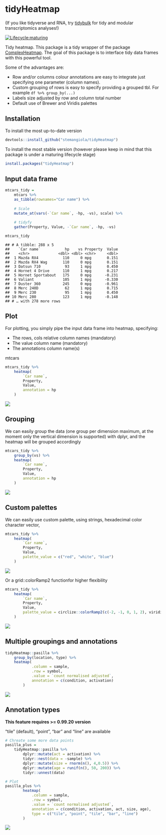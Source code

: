 tidyHeatmap
================

(If you like tidyverse and RNA, try
[tidybulk](https://github.com/stemangiola/tidybulk) for tidy and modular
transcriptomics analyses\!)

<!-- badges: start -->

[![Lifecycle:maturing](https://img.shields.io/badge/lifecycle-maturing-blue.svg)](https://www.tidyverse.org/lifecycle/#maturing)
<!-- badges: end -->

Tidy heatmap. This package is a tidy wrapper of the package
[ComplexHeatmap](https://bioconductor.org/packages/release/bioc/html/ComplexHeatmap.html).
The goal of this package is to interface tidy data frames with this
powerful tool.

Some of the advantages are:

  - Row and/or columns colour annotations are easy to integrate just
    specifying one parameter (column names).
  - Custom grouping of rows is easy to specify providing a grouped tbl.
    For example `df %>% group_by(...)`
  - Labels size adjusted by row and column total number
  - Default use of Brewer and Viridis palettes

## Installation

To install the most up-to-date version

``` r
devtools::install_github("stemangiola/tidyHeatmap")
```

To install the most stable version (however please keep in mind that
this package is under a maturing lifecycle stage)

``` r
install.packages("tidyHeatmap")
```

## Input data frame

``` r
mtcars_tidy = 
    mtcars %>% 
    as_tibble(rownames="Car name") %>% 
    
    # Scale
    mutate_at(vars(-`Car name`, -hp, -vs), scale) %>%
    
    # tidyfy
    gather(Property, Value, -`Car name`, -hp, -vs)

mtcars_tidy
```

    ## # A tibble: 288 x 5
    ##    `Car name`           hp    vs Property  Value
    ##    <chr>             <dbl> <dbl> <chr>     <dbl>
    ##  1 Mazda RX4           110     0 mpg       0.151
    ##  2 Mazda RX4 Wag       110     0 mpg       0.151
    ##  3 Datsun 710           93     1 mpg       0.450
    ##  4 Hornet 4 Drive      110     1 mpg       0.217
    ##  5 Hornet Sportabout   175     0 mpg      -0.231
    ##  6 Valiant             105     1 mpg      -0.330
    ##  7 Duster 360          245     0 mpg      -0.961
    ##  8 Merc 240D            62     1 mpg       0.715
    ##  9 Merc 230             95     1 mpg       0.450
    ## 10 Merc 280            123     1 mpg      -0.148
    ## # … with 278 more rows

## Plot

For plotting, you simply pipe the input data frame into heatmap,
specifying:

  - The rows, cols relative column names (mandatory)
  - The value column name (mandatory)
  - The annotations column name(s)

mtcars

``` r
mtcars_tidy %>% 
    heatmap(
        `Car name`, 
        Property, 
        Value,
        annotation = hp
    )
```

![](README_files/figure-gfm/unnamed-chunk-5-1.png)<!-- -->

## Grouping

We can easily group the data (one group per dimension maximum, at the
moment only the vertical dimension is supported) with dplyr, and the
heatmap will be grouped accordingly

``` r
mtcars_tidy %>% 
    group_by(vs) %>%
    heatmap(
        `Car name`, 
        Property, 
        Value,
        annotation = hp
    )
```

![](README_files/figure-gfm/unnamed-chunk-6-1.png)<!-- -->

## Custom palettes

We can easily use custom palette, using strings, hexadecimal color
character vector,

``` r
mtcars_tidy %>% 
    heatmap(
        `Car name`, 
        Property, 
        Value,
        palette_value = c("red", "white", "blue")
    )
```

![](README_files/figure-gfm/unnamed-chunk-7-1.png)<!-- -->

Or a grid::colorRamp2 functionfor higher flexibility

``` r
mtcars_tidy %>% 
    heatmap(
        `Car name`, 
        Property, 
        Value,
        palette_value = circlize::colorRamp2(c(-2, -1, 0, 1, 2), viridis::magma(5))
    )
```

![](README_files/figure-gfm/unnamed-chunk-8-1.png)<!-- -->

## Multiple groupings and annotations

``` r
tidyHeatmap::pasilla %>%
    group_by(location, type) %>%
    heatmap(
            .column = sample,
            .row = symbol,
            .value = `count normalised adjusted`,
            annotation = c(condition, activation)
        )
```

![](README_files/figure-gfm/unnamed-chunk-9-1.png)<!-- -->

## Annotation types

**This feature requires \>= 0.99.20 version**

“tile” (default), “point”, “bar” and “line” are available

``` r
# Chreate some more data points
pasilla_plus = 
    tidyHeatmap::pasilla %>%
        dplyr::mutate(act = activation) %>% 
        tidyr::nest(data = -sample) %>%
        dplyr::mutate(size = rnorm(n(), 4,0.5)) %>%
        dplyr::mutate(age = runif(n(), 50, 200)) %>%
        tidyr::unnest(data) 

# Plot
pasilla_plus %>%
        heatmap(
            .column = sample,
            .row = symbol,
            .value = `count normalised adjusted`,
            annotation = c(condition, activation, act, size, age),
            type = c("tile", "point", "tile", "bar", "line")
        )
```

![](README_files/figure-gfm/unnamed-chunk-10-1.png)<!-- -->

